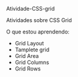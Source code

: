 Atividade-CSS-grid

Atividades sobre CSS Grid

 O que estou aprendendo:

- Grid Layout
- Tamplete grid
- Grid Area
- Grid Columns
- Grid Rows

